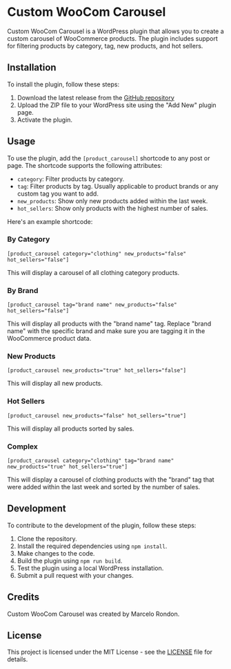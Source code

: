 # Custom WooCom Carousel

Custom WooCom Carousel is a WordPress plugin that allows you to create a custom carousel of WooCommerce products. The plugin includes support for filtering products by category, tag, new products, and hot sellers.

## Installation

To install the plugin, follow these steps:

1. Download the latest release from the [GitHub repository](https://github.com/laztaxon/Custom-WooCom-Carousel)
2. Upload the ZIP file to your WordPress site using the "Add New" plugin page.
3. Activate the plugin.

## Usage

To use the plugin, add the `[product_carousel]` shortcode to any post or page. The shortcode supports the following attributes:

- `category`: Filter products by category.
- `tag`: Filter products by tag. Usually applicable to product brands or any custom tag you want to add.
- `new_products`: Show only new products added within the last week.
- `hot_sellers`: Show only products with the highest number of sales.

Here's an example shortcode:

### By Category
`[product_carousel category="clothing" new_products="false" hot_sellers="false"]`

This will display a carousel of all clothing category products.

### By Brand
`[product_carousel tag="brand name" new_products="false" hot_sellers="false"]`

This will display all products with the "brand name" tag. Replace "brand name" with the specific brand and make sure you are tagging it in the WooCommerce product data.

### New Products
`[product_carousel new_products="true" hot_sellers="false"]`

This will display all new products.

### Hot Sellers
`[product_carousel new_products="false" hot_sellers="true"]`

This will display all products sorted by sales.

### Complex
`[product_carousel category="clothing" tag="brand name" new_products="true" hot_sellers="true"]`

This will display a carousel of clothing products with the "brand" tag that were added within the last week and sorted by the number of sales.

## Development

To contribute to the development of the plugin, follow these steps:

1. Clone the repository.
2. Install the required dependencies using `npm install`.
3. Make changes to the code.
4. Build the plugin using `npm run build`.
5. Test the plugin using a local WordPress installation.
6. Submit a pull request with your changes.

## Credits

Custom WooCom Carousel was created by Marcelo Rondon.

## License

This project is licensed under the MIT License - see the [LICENSE](LICENSE) file for details.